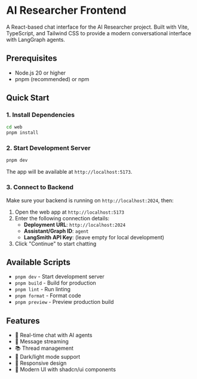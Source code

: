 # AI Researcher Frontend

A React-based chat interface for the AI Researcher project. Built with Vite, TypeScript, and Tailwind CSS to provide a modern conversational interface with LangGraph agents.

## Prerequisites

- Node.js 20 or higher
- pnpm (recommended) or npm

## Quick Start

### 1. Install Dependencies

```bash
cd web
pnpm install
```

### 2. Start Development Server

```bash
pnpm dev
```

The app will be available at `http://localhost:5173`.

### 3. Connect to Backend

Make sure your backend is running on `http://localhost:2024`, then:

1. Open the web app at `http://localhost:5173`
2. Enter the following connection details:
   - **Deployment URL**: `http://localhost:2024`
   - **Assistant/Graph ID**: `agent`
   - **LangSmith API Key**: (leave empty for local development)
3. Click "Continue" to start chatting

## Available Scripts

- `pnpm dev` - Start development server
- `pnpm build` - Build for production
- `pnpm lint` - Run linting
- `pnpm format` - Format code
- `pnpm preview` - Preview production build

## Features

- 🤖 Real-time chat with AI agents
- 💬 Message streaming
- 📚 Thread management
- 🌙 Dark/light mode support
- 📱 Responsive design
- 🎨 Modern UI with shadcn/ui components
